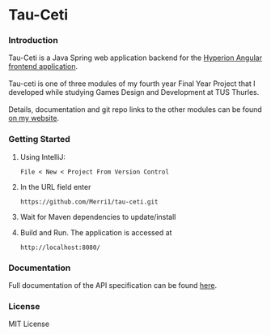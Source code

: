 # Tau-Ceti

### Introduction
Tau-Ceti is a Java Spring web application backend for the [Hyperion Angular frontend application](https://github.com/Merri1/hyperion).
<br><br>
Tau-ceti is one of three modules of my fourth year Final Year Project that I developed while studying Games Design and Development at TUS Thurles.
<br><br>
Details, documentation and git repo links to the other modules can be found [on my website](https://merri1.github.io).


### Getting Started
1.	Using IntelliJ:

        File < New < Project From Version Control
2.  In the URL field enter

        https://github.com/Merri1/tau-ceti.git
3.  Wait for Maven dependencies to update/install
4.  Build and Run. The application is accessed at

        http://localhost:8080/

### Documentation
Full documentation of the API specification can be found [here](https://merri1.github.io/pages/tau-ceti/tau-ceti.html).

### License
MIT License